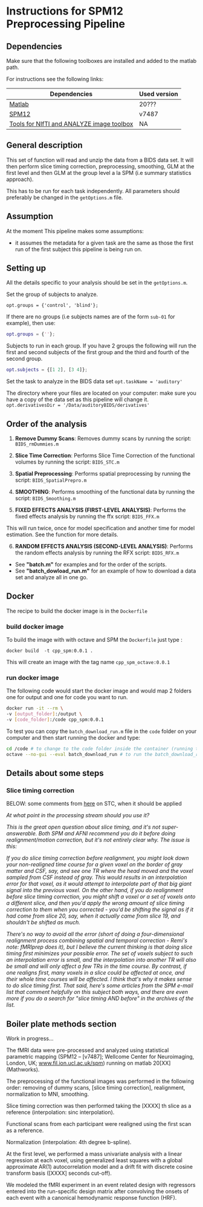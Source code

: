 # Instructions for SPM12 Preprocessing Pipeline

## Dependencies

Make sure that the following toolboxes are installed and added to the matlab path.

For instructions see the following links:

| Dependencies                                                                                                                             | Used version |
|------------------------------------------------------------------------------------------------------------------------------------------|--------------|
| [Matlab](https://www.mathworks.com/products/matlab.html)                                                                                 | 20???        |
| [SPM12](https://www.fil.ion.ucl.ac.uk/spm/software/spm12/)                                                                               | v7487        |
| [Tools for NIfTI and ANALYZE image toolbox](https://www.mathworks.com/matlabcentral/fileexchange/8797-tools-for-nifti-and-analyze-image) | NA           |

## General description
This set of function will read and unzip the data from a BIDS data set. It will then perform slice timing correction, preprocessing, smoothing, GLM at the first level and then GLM at the group level a la SPM (i.e summary statistics approach).

This has to be run for each task independently. All parameters should preferably be changed in the `getOptions.m` file.

## Assumption
At the moment This pipeline makes some assumptions:
-   it assumes the metadata for a given task are the same as those the first run of the first subject this pipeline is being run on.

## Setting up
All the details specific to your analysis should be set in the `getOptions.m`.

Set the group of subjects to analyze.
```
opt.groups = {'control', 'blind'};
```

If there are no groups (i.e subjects names are of the form `sub-01` for example), then use:
```matlab
opt.groups = {''};
```

Subjects to run in each group. If you have 2 groups the  following will run the first and second subjects of the first group and the third and fourth of the second group.
```matlab
opt.subjects = {[1 2], [3 4]};
```

Set the task to analyze in the BIDS data set
`opt.taskName = 'auditory'`

The directory where your files are located on your computer: make sure you have a copy of the data set as this pipeline will change it.
`opt.derivativesDir = '/Data/auditoryBIDS/derivatives'`

## Order of the analysis

1.  __Remove Dummy Scans__:
Removes dummy scans by running the script:
`BIDS_rmDummies.m`

2.  __Slice Time Correction__: Performs Slice Time Correction of the functional volumes by running the script:
`BIDS_STC.m`

3.  __Spatial Preprocessing__:
Performs spatial preprocessing by running the script:
`BIDS_SpatialPrepro.m`

4.  __SMOOTHING__:
Performs smoothing of the functional data by running the script:
`BIDS_Smoothing.m`

5.  __FIXED EFFECTS ANALYSIS (FIRST-LEVEL ANALYSIS)__:
Performs the fixed effects analysis by running the ffx script:
`BIDS_FFX.m`

This will run twice, once for model specification and another time for model estimation. See the function for more details.

6.  __RANDOM EFFECTS ANALYSIS (SECOND-LEVEL ANALYSIS)__:
Performs the random effects analysis by running the RFX script:
`BIDS_RFX.m`

-   See __"batch.m"__ for examples and for the order of the scripts.
-   See __"batch_dowload_run.m"__ for an example of how to download a data set and analyze all in one go.

## Docker

The recipe to build the docker image is in the `Dockerfile`

### build docker image

To build the image with with octave and SPM the `Dockerfile` just type :

`docker build  -t cpp_spm:0.0.1 .`

This will create an image with the tag name `cpp_spm_octave:0.0.1`

### run docker image

The following code would start the docker image and would map 2 folders one for output and one for code you want to run.

``` bash
docker run -it --rm \
-v [output_folder]:/output \
-v [code_folder]:/code cpp_spm:0.0.1
```

To test you can copy the `batch_download_run.m` file in the `code` folder on your computer and then start running the docker and type:

```bash
cd /code # to change to the code folder inside the container (running the command 'ls' should show only batch_download_run.m )
octave --no-gui --eval batch_download_run # to run the batch_download_run script
```

## Details about some steps

### Slice timing correction

BELOW: some comments from [here](http://mindhive.mit.edu/node/109) on STC, when it should be applied

_At what point in the processing stream should you use it?_

_This is the great open question about slice timing, and it's not super-answerable. Both SPM and AFNI recommend you do it before doing realignment/motion correction, but it's not entirely clear why. The issue is this:_

_If you do slice timing correction before realignment, you might look down your non-realigned time course for a given voxel on the border of gray matter and CSF, say, and see one TR where the head moved and the voxel sampled from CSF instead of gray. This would results in an interpolation error for that voxel, as it would attempt to interpolate part of that big giant signal into the previous voxel. On the other hand, if you do realignment before slice timing correction, you might shift a voxel or a set of voxels onto a different slice, and then you'd apply the wrong amount of slice timing correction to them when you corrected - you'd be shifting the signal as if it had come from slice 20, say, when it actually came from slice 19, and shouldn't be shifted as much._

_There's no way to avoid all the error (short of doing a four-dimensional realignment process combining spatial and temporal correction - Remi's note: fMRIprep does it), but I believe the current thinking is that doing slice timing first minimizes your possible error. The set of voxels subject to such an interpolation error is small, and the interpolation into another TR will also be small and will only affect a few TRs in the time course. By contrast, if one realigns first, many voxels in a slice could be affected at once, and their whole time courses will be affected. I think that's why it makes sense to do slice timing first. That said, here's some articles from the SPM e-mail list that comment helpfully on this subject both ways, and there are even more if you do a search for "slice timing AND before" in the archives of the list._

## Boiler plate methods section

Work in progress...


The fMRI data were pre-processed and analyzed using statistical parametric mapping (SPM12 – [v7487]; Wellcome Center for Neuroimaging, London, UK; www.fil.ion.ucl.ac.uk/spm) running on matlab 20[XX] (Mathworks).

The preprocessing of the functional images was performed in the following order: removing of dummy scans, [slice timing correction], realignment, normalization to MNI, smoothing.

Slice timing correction was then performed taking the [XXXX] th slice as a reference (interpolation: sinc interpolation).

Functional scans from each participant were realigned using the first scan as a reference.

Normalization
(interpolation: 4th degree b-spline).

At the first level, we performed a mass univariate analysis with a linear regression at each voxel, using generalized least squares with a global approximate AR(1) autocorrelation model and a drift fit with discrete cosine transform basis ([XXXX] seconds cut-off).

We modeled the fMRI experiment in an event related design with regressors entered into the run-specific design matrix after convolving the onsets of each event with a canonical hemodynamic response function (HRF).
